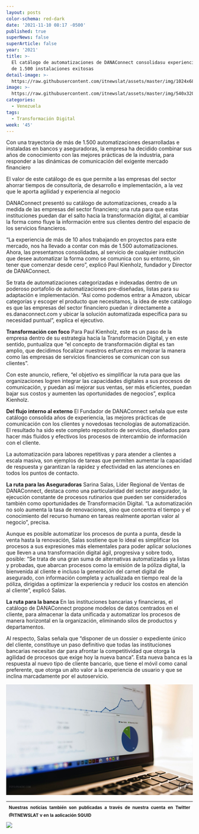 ```yaml
---
layout: posts
color-schema: red-dark
date: '2021-11-10 08:17 -0500'
published: true
superNews: false
superArticle: false
year: '2021'
title: >-
  El catálogo de automatizaciones de DANAConnect consolidasu experiencia en más
  de 1.500 instalaciones exitosas
detail-image: >-
  https://raw.githubusercontent.com/itnewslat/assets/master/img/1024x680/Crecimiento-g.jpg
image: >-
  https://raw.githubusercontent.com/itnewslat/assets/master/img/540x320/Crecimiento-p.jpg
categories:
  - Venezuela
tags:
  - Transformación Digital
week: '45'
---
```


Con una trayectoria de más de 1.500 automatizaciones desarrolladas e instaladas en bancos y aseguradoras, la empresa ha decidido combinar sus años de conocimiento con las mejores prácticas de la industria, para responder a las dinámicas de comunicación del exigente mercado financiero

El valor de este catálogo de es que permite a las empresas del sector ahorrar tiempos de consultoría, de desarrollo e implementación, a la vez que le aporta agilidad y experiencia al negocio

DANAConnect presentó su catálogo de automatizaciones, creado a la medida de las empresas del sector financiero; una ruta para que estas instituciones puedan dar el salto hacia la transformación digital, al cambiar la forma como fluye la información entre sus clientes dentro del espacio de los servicios financieros.
 
“La experiencia de más de 10 años trabajando en proyectos para este mercado, nos ha llevado a contar con más de 1.500 automatizaciones. Ahora, las presentamos consolidadas, al servicio de cualquier institución que desee automatizar la forma como se comunica con su entorno, sin tener que comenzar desde cero”, explicó Paul Kienholz, fundador y Director de DANAConnect.
 
Se trata de automatizaciones categorizadas e indexadas dentro de un poderoso portafolio de automatizaciones pre-diseñadas, listas para su adaptación e implementación. “Así como podemos entrar a Amazon, ubicar categorías y escoger el producto que necesitamos, la idea de este catálogo es que las empresas del sector financiero puedan ir directamente a es.danaconnect.com  y ubicar la solución automatizada específica para su necesidad puntual”, explica el ejecutivo. 

**Transformación con foco**
Para Paul Kienholz, este es un paso de la empresa dentro de su estrategia hacia la Transformación Digital, y en este sentido, puntualiza que “el concepto de transformación digital es tan amplio, que decidimos focalizar nuestros esfuerzos en mejorar la manera como las empresas de servicios financieros se comunican con sus clientes”. 

Con este anuncio, refiere, “el objetivo es simplificar la ruta para que las organizaciones logren integrar las capacidades digitales a sus procesos de comunicación, y puedan así mejorar sus ventas, ser más eficientes, puedan bajar sus costos y aumenten las oportunidades de negocios”, explica Kienholz.

**Del flujo interno al externo**
El Fundador de DANAConnect señala que este catálogo consolida años de experiencia, las mejores prácticas de comunicación con los clientes y novedosas tecnologías de automatización.  El resultado ha sido este completo repositorio de servicios, diseñados para hacer más fluidos y efectivos los procesos de intercambio de información con el cliente. 

La automatización para labores repetitivas y para atender a clientes a escala masiva, son ejemplos de tareas que permiten aumentar la capacidad de respuesta y  garantizan la rapidez y efectividad en las atenciones en todos los puntos de contacto.
 
**La ruta para las Aseguradoras**
Sarina Salas,  Líder Regional de Ventas de DANAConnect, destaca como una particularidad del sector asegurador, la ejecución constante de procesos rutinarios que pueden ser considerados también como oportunidades de Transformación Digital. “La automatización no solo aumenta la tasa de renovaciones, sino que concentra el tiempo y el conocimiento del recurso humano en tareas realmente aportan valor al negocio”, precisa. 
 
Aunque es posible automatizar los procesos de punta a punta, desde la venta hasta la renovación, Salas sostiene que lo ideal es simplificar los procesos a sus expresiones más elementales para poder aplicar soluciones que lleven a una transformación digital ágil, progresiva y sobre todo, posible: “Se trata de una gran suma de alternativas automatizadas ya listas y probadas, que abarcan procesos como la emisión de la póliza digital, la bienvenida al cliente e incluso la generación del carnet digital de asegurado, con información completa y actualizada en tiempo real de la póliza, dirigidas a optimizar la experiencia y reducir los costos en atención al cliente”, explicó Salas.
 
**La ruta para la banca**
En las instituciones bancarias y financieras, el catálogo de DANAConnect propone modelos de datos centrados en el cliente, para almacenar la data unificada y automatizar los procesos de manera horizontal en la organización, eliminando silos de productos y departamentos. 
 
Al respecto, Salas señala que “disponer de un dossier o expediente único del cliente, constituye un paso definitivo que todas las instituciones bancarias necesitan dar para afrontar la competitividad que otorga la agilidad de procesos que exige hoy la nueva banca”.  Esta nueva banca es la respuesta al nuevo tipo de cliente bancario, que tiene el móvil como canal preferente, que otorga un alto valor a la experiencia de usuario y que se inclina marcadamente por el autoservicio.

![](https://raw.githubusercontent.com/itnewslat/assets/master/img/540x320/Crecimiento-p.jpg)

<table style="height: 42px;" width="569">
<tbody>
<tr>
<td style="text-align: justify;"><sub><strong>Nuestras noticias también son publicadas a través de nuestra cuenta en Twitter <a href="https://twitter.com/itnewslat?lang=es">@ITNEWSLAT</a> y en la aplicación <a href="https://squidapp.co/en/">SQUID</a></strong></sub></td>
</tr>
</tbody>
</table>

<img src="https://tracker.metricool.com/c3po.jpg?hash=56f88a41e39ab42c063cc51676587a04"/>